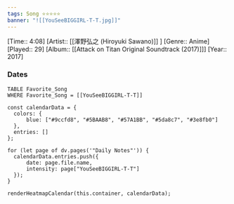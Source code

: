 ```yaml
---
tags: Song ⭐⭐⭐⭐⭐
banner: "![[YouSeeBIGGIRL-T-T.jpg]]"
---
```

[Time:: 4:08]
[Artist:: [[澤野弘之 (Hiroyuki Sawano)]] ]
[Genre:: Anime]
[Played:: 29]
[Album:: [[Attack on Titan Original Soundtrack (2017)]]]
[Year:: 2017]
### Dates
````dataview
TABLE Favorite_Song
WHERE Favorite_Song = [[YouSeeBIGGIRL-T-T]]
````

  ```dataviewjs
const calendarData = { 
	colors: { 
		blue: ["#9ccfd8", "#5BAAB8", "#57A1BB", "#5da8c7", "#3e8fb0"] 
	}, 
	entries: [] 
}; 

for (let page of dv.pages('"Daily Notes"')) { 
	calendarData.entries.push({ 
		date: page.file.name, 
		intensity: page["YouSeeBIGGIRL-T-T"]
	}); 
} 

renderHeatmapCalendar(this.container, calendarData);
```
